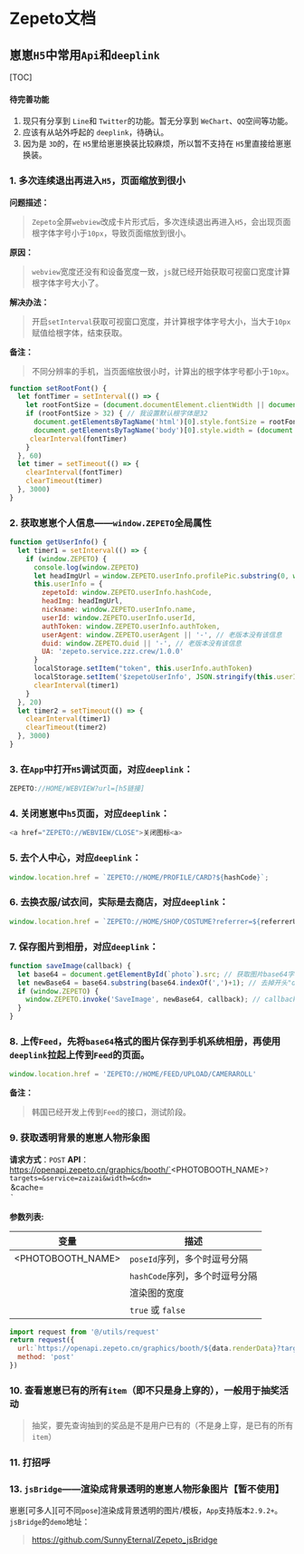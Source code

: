 # Zepeto文档

## 崽崽`H5`中常用`Api`和`deeplink`

[TOC]

#### 待完善功能

1. 现只有分享到 `Line`和 `Twitter`的功能。暂无分享到 `WeChart`、`QQ`空间等功能。
2. 应该有从站外呼起的 `deeplink`，待确认。
3. 因为是 `3D`的，在 `H5`里给崽崽换装比较麻烦，所以暂不支持在 `H5`里直接给崽崽换装。

### 1. 多次连续退出再进入`H5`，页面缩放到很小

**问题描述：**
>`Zepeto`全屏`webview`改成卡片形式后，多次连续退出再进入`H5`，会出现页面根字体字号小于`10px`，导致页面缩放到很小。

**原因：**
>`webview`宽度还没有和设备宽度一致，`js`就已经开始获取可视窗口宽度计算根字体字号大小了。

**解决办法：**
>开启`setInterval`获取可视窗口宽度，并计算根字体字号大小，当大于`10px`赋值给根字体，结束获取。

**备注：**
>不同分辨率的手机，当页面缩放很小时，计算出的根字体字号都小于`10px`。

```JavaScript
function setRootFont() {
  let fontTimer = setInterval(() => {
    let rootFontSize = (document.documentElement.clientWidth || document.body.clientWidth) / 750 * 100;
    if (rootFontSize > 32) { // 我设置默认根字体是32
      document.getElementsByTagName('html')[0].style.fontSize = rootFontSize + 'px';
      document.getElementsByTagName('body')[0].style.width = (document.documentElement.clientWidth || document.body.clientWidth) + 'px';
     clearInterval(fontTimer)
    }
  }, 60)
  let timer = setTimeout(() => {
    clearInterval(fontTimer)
    clearTimeout(timer)
  }, 3000)
}
```

### 2. 获取崽崽个人信息——`window.ZEPETO`全局属性

```JavaScript
function getUserInfo() {
  let timer1 = setInterval(() => {
    if (window.ZEPETO) {
      console.log(window.ZEPETO)
      let headImgUrl = window.ZEPETO.userInfo.profilePic.substring(0, window.ZEPETO.userInfo.profilePic.lastIndexOf('?')) 
      this.userInfo = {
        zepetoId: window.ZEPETO.userInfo.hashCode,
        headImg: headImgUrl,
        nickname: window.ZEPETO.userInfo.name,
        userId: window.ZEPETO.userInfo.userId,
        authToken: window.ZEPETO.userInfo.authToken,
        userAgent: window.ZEPETO.userAgent || '-', // 老版本没有该信息
        duid: window.ZEPETO.duid || '-', // 老版本没有该信息
        UA: 'zepeto.service.zzz.crew/1.0.0'
      }
      localStorage.setItem("token", this.userInfo.authToken)
      localStorage.setItem('$zepetoUserInfo', JSON.stringify(this.userInfo))
      clearInterval(timer1) 
    }
  }, 20)
  let timer2 = setTimeout(() => {
    clearInterval(timer1)
    clearTimeout(timer2)
  }, 3000)
}
```

### 3. 在`App`中打开`H5`调试页面，对应`deeplink`：

```JavaScript
ZEPETO://HOME/WEBVIEW?url=[h5链接]
```

### 4. 关闭崽崽中`h5`页面，对应`deeplink`：

```JavaScript
<a href="ZEPETO://WEBVIEW/CLOSE">关闭图标<a>
```

### 5. 去个人中心，对应`deeplink`：
```JavaScript
window.location.href = `ZEPETO://HOME/PROFILE/CARD?${hashCode}`;
```

### 6. 去换衣服/试衣间，实际是去商店，对应`deeplink`：
```JavaScript
window.location.href = `ZEPETO://HOME/SHOP/COSTUME?referrer=${referrerUri}`; // 去商店
```

### 7. 保存图片到相册，对应`deeplink`：
```JavaScript
function saveImage(callback) {
  let base64 = document.getElementById(`photo`).src; // 获取图片base64字符串
  let newBase64 = base64.substring(base64.indexOf(',')+1); // 去掉开头"data:image/png;base64,"
  if (window.ZEPETO) {
    window.ZEPETO.invoke('SaveImage', newBase64, callback); // callback可以是保存成功的提示
  }
}
```

### 8. 上传`Feed`，先将`base64`格式的图片保存到手机系统相册，再使用`deeplink`拉起上传到`Feed`的页面。

```JavaScript
window.location.href = 'ZEPETO://HOME/FEED/UPLOAD/CAMERAROLL'
```

**备注：**
>韩国已经开发上传到`Feed`的接口，测试阶段。

### 9. 获取透明背景的崽崽人物形象图
**请求方式**：`POST`
**API**：https://openapi.zepeto.cn/graphics/booth/`<PHOTOBOOTH_NAME>`?targets=`<HASHCODES>`&service=zaizai&width=`<WIDTH>`&cdn=`<OPTION>`&cache=`<OPTION>`

**参数列表:**

| 变量 | 描述 |
| --- | --- |
| <PHOTOBOOTH_NAME> | `poseId`序列，多个时逗号分隔
| <HASHCODES> | `hashCode`序列，多个时逗号分隔
| <WIDTH> | 渲染图的宽度 |
| <OPTION> | `true` 或 `false` |

```JavaScript
import request from '@/utils/request'
return request({
  url:`https://openapi.zepeto.cn/graphics/booth/${data.renderData}?targets=${data.hashCode}&service=zaizai&width=420&cdn=off&cache=off`,
  method: 'post'
})
```

### 10. 查看崽崽已有的所有`item`（即不只是身上穿的），一般用于抽奖活动
>抽奖，要先查询抽到的奖品是不是用户已有的（不是身上穿，是已有的所有`item`）

### 11. 打招呼



### 13. `jsBridge`——渲染成背景透明的崽崽人物形象图片【暂不使用】

崽崽[可多人][可不同`pose`]渲染成背景透明的图片/模板，`App`支持版本`2.9.2+`。
`jsBridge`的`demo`地址：
>https://github.com/SunnyEternal/Zepeto_jsBridge

